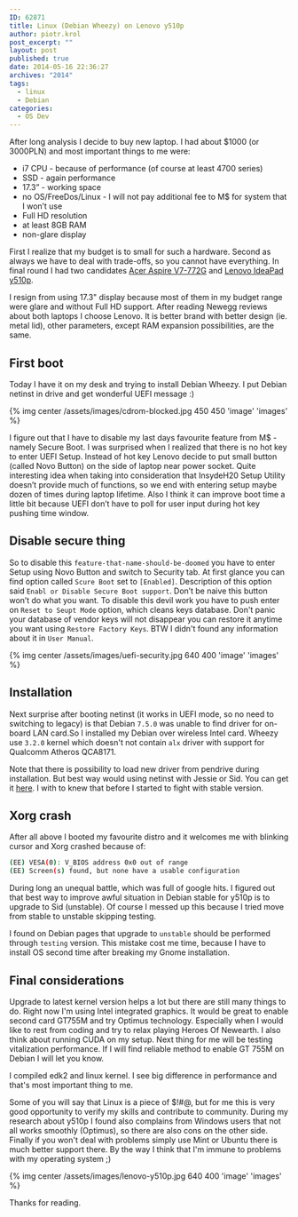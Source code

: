 ```yaml
---
ID: 62871
title: Linux (Debian Wheezy) on Lenovo y510p
author: piotr.krol
post_excerpt: ""
layout: post
published: true
date: 2014-05-16 22:36:27
archives: "2014"
tags:
  - linux
  - Debian
categories:
  - OS Dev
---
```


After long analysis I decide to buy new laptop. I had about $1000 (or 3000PLN)
and most important things to me were:

- i7 CPU - because of performance (of course at least 4700 series)
- SSD - again performance
- 17.3” - working space
- no OS/FreeDos/Linux - I will not pay additional fee to M$ for system that I
  won’t use
- Full HD resolution
- at least 8GB RAM
- non-glare display

First I realize that my budget is to small for such a hardware. Second as always
we have to deal with trade-offs, so you cannot have everything. In final round I
had two candidates
[Acer Aspire V7-772G](http://www.notebookcheck.net/Review-Acer-Aspire-V3-772G-747A321-Notebook.93916.0.html)
and
[Lenovo IdeaPad y510p](http://www.notebookcheck.net/Review-Lenovo-IdeaPad-Y510p-Notebook.97470.0.html).

I resign from using 17.3" display because most of them in my budget range were
glare and without Full HD support. After reading Newegg reviews about both
laptops I choose Lenovo. It is better brand with better design (ie. metal lid),
other parameters, except RAM expansion possibilities, are the same.

## First boot

Today I have it on my desk and trying to install Debian Wheezy. I put Debian
netinst in drive and get wonderful UEFI message :)

{% img center /assets/images/cdrom-blocked.jpg 450 450 'image' 'images' %}

I figure out that I have to disable my last days favourite feature from M$ -
namely Secure Boot. I was surprised when I realized that there is no hot key to
enter UEFI Setup. Instead of hot key Lenovo decide to put small button (called
Novo Button) on the side of laptop near power socket. Quite interesting idea
when taking into consideration that InsydeH20 Setup Utility doesn’t provide much
of functions, so we end with entering setup maybe dozen of times during laptop
lifetime. Also I think it can improve boot time a little bit because UEFI don’t
have to poll for user input during hot key pushing time window.

## Disable secure thing

So to disable this `feature-that-name-should-be-doomed` you have to enter Setup
using Novo Button and switch to Security tab. At first glance you can find
option called `Scure Boot` set to `[Enabled]`. Description of this option said
`Enabl or Disable Secure Boot support`. Don’t be naive this button won’t do what
you want. To disable this devil work you have to push enter on
`Reset to Seupt Mode` option, which cleans keys database. Don't panic your
database of vendor keys will not disappear you can restore it anytime you want
using `Restore Factory Keys`. BTW I didn't found any information about it in
`User Manual`.

{% img center /assets/images/uefi-security.jpg 640 400 'image' 'images' %}

## Installation

Next surprise after booting netinst (it works in UEFI mode, so no need to
switching to legacy) is that Debian `7.5.0` was unable to find driver for
on-board LAN card.So I installed my Debian over wireless Intel card. Wheezy use
`3.2.0` kernel which doesn't not contain `alx` driver with support for Qualcomm
Atheros QCA8171.

Note that there is possibility to load new driver from pendrive during
installation. But best way would using netinst with Jessie or Sid. You can get
it [here](http://www.debian.org/devel/debian-installer/). I with to knew that
before I started to fight with stable version.

## Xorg crash

After all above I booted my favourite distro and it welcomes me with blinking
cursor and Xorg crashed because of:

```bash
(EE) VESA(0): V_BIOS address 0x0 out of range
(EE) Screen(s) found, but none have a usable configuration
```

During long an unequal battle, which was full of google hits. I figured out that
best way to improve awful situation in Debian stable for y510p is to upgrade to
Sid (unstable). Of course I messed up this because I tried move from stable to
unstable skipping testing.

I found on Debian pages that upgrade to `unstable` should be performed through
`testing` version. This mistake cost me time, because I have to install OS
second time after breaking my Gnome installation.

## Final considerations

Upgrade to latest kernel version helps a lot but there are still many things to
do. Right now I'm using Intel integrated graphics. It would be great to enable
second card GT755M and try Optimus technology. Especially when I would like to
rest from coding and try to relax playing Heroes Of Newearth. I also think about
running CUDA on my setup. Next thing for me will be testing vitalization
performance. If I will find reliable method to enable GT 755M on Debian I will
let you know.

I compiled edk2 and linux kernel. I see big difference in performance and that's
most important thing to me.

Some of you will say that Linux is a piece of $!#@, but for me this is very good
opportunity to verify my skills and contribute to community. During my research
about y510p I found also complains from Windows users that not all works
smoothly (Optimus), so there are also cons on the other side. Finally if you
won't deal with problems simply use Mint or Ubuntu there is much better support
there. By the way I think that I'm immune to problems with my operating system
;)

{% img center /assets/images/lenovo-y510p.jpg 640 400 'image' 'images' %}

Thanks for reading.
